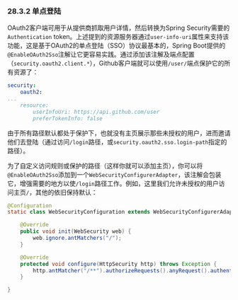 ### 28.3.2 单点登陆
OAuth2客户端可用于从提供商抓取用户详情，然后转换为Spring Security需要的`Authentication` token。上述提到的资源服务器通过`user-info-uri`属性来支持该功能，这是基于OAuth2的单点登陆（SSO）协议最基本的，Spring Boot提供的`@EnableOAuth2Sso`注解让它更容易实践。通过添加该注解及端点配置（`security.oauth2.client.*`），Github客户端就可以使用`/user/`端点保护它的所有资源了：
```yaml
security:
    oauth2:
...
    resource:
        userInfoUri: https://api.github.com/user
        preferTokenInfo: false
```
由于所有路径默认都处于保护下，也就没有主页展示那些未授权的用户，进而邀请他们去登陆（通过访问`/login`路径，或`security.oauth2.sso.login-path`指定的路径）。

为了自定义访问规则或保护的路径（这样你就可以添加主页），你可以将`@EnableOAuth2Sso`添加到一个`WebSecurityConfigurerAdapter`，该注解会包装它，增强需要的地方以使`/login`路径工作。例如，这里我们允许未授权的用户访问主页`/`，其他的依旧保持默认：
```java
@Configuration
static class WebSecurityConfiguration extends WebSecurityConfigurerAdapter {

    @Override
    public void init(WebSecurity web) {
        web.ignore.antMatchers("/");
    }

    @Override
    protected void configure(HttpSecurity http) throws Exception {
        http.antMatcher("/**").authorizeRequests().anyRequest().authenticated();
    }

}
```
